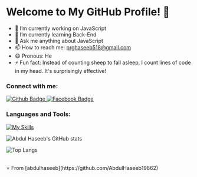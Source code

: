  <h1>Welcome to My GitHub Profile! 👋</h1>

- 🔭 I’m currently working on JavaScript
- 🌱 I’m currently learning Back-End
- 💬 Ask me anything about JavaScript 
- 📫 How to reach me: prghaseeb518@gmail.com
- 😄 Pronous: He
- ⚡ Fun fact: Instead of counting sheep to fall asleep, I count lines of code in my head. It's surprisingly effective!
  
### Connect with me:
<div id="badges">
  <a href="https://github.com/axiftaj">
    <img src="https://img.shields.io/badge/Github-white?style=for-the-badge&logo=Github&logoColor=black" alt="Github Badge"/>
  </a>
<!--   <a href="https://github.com/AbdulHaseeb19862">
    <img src="https://img.shields.io/badge/YouTube-red?style=for-the-badge&logo=youtube&logoColor=white" alt="Youtube Badge"/>
  </a> -->
<!--    <a href="https://www.instagram.com/axif_taj">
    <img src="https://img.shields.io/badge/Instagram-purple?style=for-the-badge&logo=instagram&logoColor=white" alt="Instagram Badge"/>
  </a> -->
   <a href="https://www.facebook.com/abdulhaseeb115/">
    <img src="https://img.shields.io/badge/Facebook-blue?style=for-the-badge&logo=facebook&logoColor=white" alt="Facebook Badge"/>
  </a>
<!--    <a href="https://twitter.com/axiftaj">
    <img src="https://img.shields.io/badge/Twitter-blue?style=for-the-badge&logo=twitter&logoColor=white" alt="Twitter Badge"/>
  </a> -->
</div>

### Languages and Tools:
[![My Skills](https://skillicons.dev/icons?i=cpp,html,css,bootstrap,js,nodejs,express,mysql,mongodb,github,git,postman,npm&perline=5)](https://skillicons.dev)

![Abdul Haseeb's GitHub stats](https://github-readme-stats.vercel.app/api?username=AbdulHaseeb19862&show_icons=true&theme=dark)

![Top Langs](https://github-readme-stats.vercel.app/api/top-langs/?username=AbdulHaseeb19862&theme=dark)


<br>
⭐️ From [abdulhaseeb](https://github.com/AbdulHaseeb19862)

